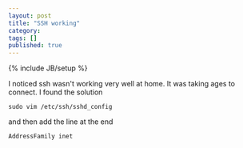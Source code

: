 ```yaml
---
layout: post
title: "SSH working"
category: 
tags: []
published: true
---
```

{% include JB/setup %}

I noticed ssh wasn't working very well at home. It was taking ages to connect. I found the solution
    
    sudo vim /etc/ssh/sshd_config

and then add the line at the end

    AddressFamily inet


